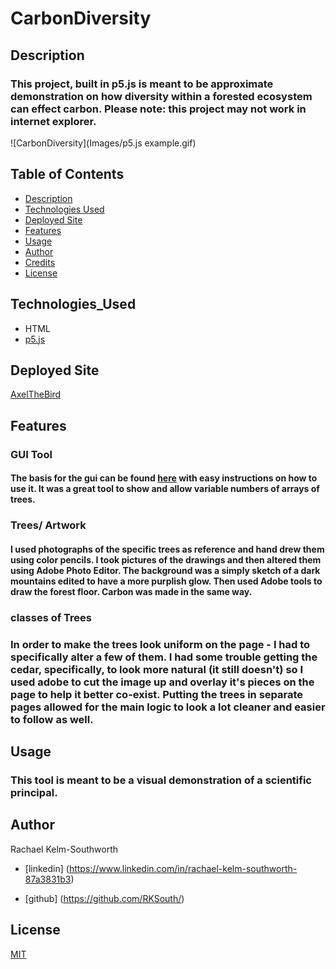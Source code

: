 # CarbonDiversity


## Description

### This project, built in p5.js is meant to be approximate demonstration on how diversity within a forested ecosystem can effect carbon.  Please note: this project may not work in internet explorer. 



![CarbonDiversity](Images/p5.js example.gif)

## Table of Contents
* [Description](#Description)
* [Technologies Used](#Technologies_Used)
* [Deployed Site](#Deployed)
* [Features](#Features)
* [Usage](#Usage)
* [Author](#Author)
* [Credits](#Credits)
* [License](#License)

## Technologies_Used
* HTML
* [p5.js](https://p5js.org/)


## Deployed Site
[AxelTheBird](https://rksouth.github.io/CarbonDiversity/)

## Features 

### GUI Tool

####  The basis for the gui can be found [here](https://github.com/bitcraftlab/p5.gui) with easy instructions on how to use it. It was a great tool to show and allow variable numbers of arrays of trees. 

### Trees/ Artwork

#### I used photographs of the specific trees as reference and hand drew them using color pencils. I took pictures of the drawings and then altered them using Adobe Photo Editor. The background was a simply sketch of a dark mountains edited to have a more purplish glow. Then used Adobe tools to draw the forest floor. Carbon was made in the same way. 

### classes of Trees

### In order to make the trees look uniform on the page - I had to specifically alter a few of them. I had some trouble getting the cedar, specifically, to look more natural (it still doesn't) so I used adobe to cut the image up and overlay it's pieces on the page to help it better co-exist. Putting the trees in separate pages allowed for the main logic to look a lot cleaner and easier to follow as well. 

  
## Usage
### This tool is meant to be a visual demonstration of a scientific principal.  

## Author 
Rachael Kelm-Southworth

* [linkedin] (https://www.linkedin.com/in/rachael-kelm-southworth-87a3831b3) 

* [github] (https://github.com/RKSouth/)

 <!-- ## Credits

I would like to thank Kerwin, Manuel, Roger, Jerome and all my classmates for helping me understand this subject matter and anyone that contributed to make the base code. -->

## License
[MIT](https://choosealicense.com/licenses/mit/)





